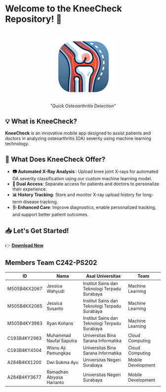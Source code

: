 <h1> Welcome to the <b>KneeCheck</b> Repository! 👋 </h1>
</br>
<div align="center">
  <img style="width:40%; border-radius: 25px;" src="https://github.com/Knee-Check/.github/blob/main/profile/logo.png" alt="Logo KneeCheck">
  <p><i>"Quick Osteoarthritis Detection"</i></p>
</div>

## 💡 What is KneeCheck? 
<b>KneeCheck</b> is an innovative mobile app designed to assist patients and doctors in analyzing osteoarthritis (OA) severity using machine learning technology.

## 🌟  What Does KneeCheck Offer?

  - <b>📷 Automated X-Ray Analysis </b>: Upload knee joint X-rays for automated OA severity classification using our custom machine learning model.
  - <b>🔄 Dual Access</b>: Separate access for patients and doctors to personalize their experience.
  - <b>📊 History Tracking</b>: Store and monitor X-ray upload history for long-term disease tracking.
  - <b>🩺 Enhanced Care</b>: Improve diagnostics, enable personalized tracking, and support better patient outcomes.


## 📥 Let's Get Started! 
 👉 **[Download Now](https://drive.google.com/file/d/108UlolpWHOq7GUaSNOt8p566BcWLd5B3/view?usp=drive_link)**

## Members Team C242-PS202
| ID                  | Nama          | Asal Universitas                    | Team                  |
|-----------------------|-------------|-------------------------------------|-----------------------|
M505B4KX2067 | Jessica Wahyudi | Institut Sains dan Teknologi Terpadu Surabaya | Machine Learning |
M505B4KX2065 | Jessica Susanto | Institut Sains dan Teknologi Terpadu Surabaya | Machine Learning | 
M505B4KY3983 | Ryan Kohans | Institut Sains dan Teknologi Terpadu Surabaya | Machine Learning | 
C193B4KY2963 | Muhammad Naufal Saputra | Universitas Bina Sarana Informatika | Cloud Computing | 
C193B4KY4504 | Wisnu Aji Pamungkas | Universitas Bina Sarana Informatika | Cloud Computing | 
A284B4KX1200 | Dwi Sukma Ayu | Universitas Negeri Surabaya | Mobile Development | 
A284B4KY3677 | Ramadhan Abiyasa Harianto | Universitas Negeri Surabaya | Mobile Development | 



